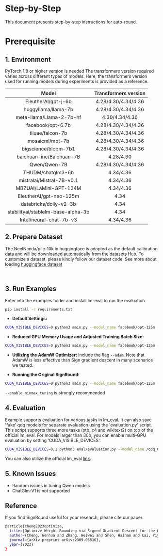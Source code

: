 Step-by-Step
============

This document presents step-by-step instructions for auto-round.

# Prerequisite

## 1. Environment

PyTorch 1.8 or higher version is needed
The transformers version required varies across different types of models. Here, the transformers version used for running models during experiments is provided as a reference.

| Model | Transformers version |
|  :----: | :----: |
| EleutherAI/gpt-j-6b | 4.28/4.30/4.34/4.36 |
| huggyllama/llama-7b | 4.28/4.30/4.34/4.36 |
| meta-llama/Llama-2-7b-hf | 4.30/4.34/4.36 |
| facebook/opt-6.7b | 4.28/4.30/4.34/4.36 |
| tiiuae/falcon-7b | 4.28/4.30/4.34/4.36 |
| mosaicml/mpt-7b | 4.28/4.30/4.34/4.36 |
| bigscience/bloom-7b1 | 4.28/4.30/4.34/4.36 |
| baichuan-inc/Baichuan-7B | 4.28/4.30 |
| Qwen/Qwen-7B | 4.28/4.30/4.34/4.36 |
| THUDM/chatglm3-6b | 4.34/4.36 |
| mistralai/Mistral-7B-v0.1 | 4.34/4.36 |
| MBZUAI/LaMini-GPT-124M | 4.34/4.36 |
| EleutherAI/gpt-neo-125m | 4.34 |
| databricks/dolly-v2-3b | 4.34 |
| stabilityai/stablelm-base-alpha-3b | 4.34 |
| Intel/neural-chat-7b-v3 | 4.34/4.36 |


## 2. Prepare Dataset

The NeelNanda/pile-10k in huggingface is adopted as the default calibration data and  will be downloaded automatically from the datasets Hub. To customize a dataset, please kindly follow our dataset code.
See more about loading [huggingface dataset](https://huggingface.co/docs/datasets/loading_datasets.html)

<br />

## 3. Run Examples
Enter into the examples folder and install lm-eval to run the evaluation
```bash
pip install -r requirements.txt
```

- **Default Settings:**
```bash
CUDA_VISIBLE_DEVICES=0 python3 main.py --model_name facebook/opt-125m --amp --bits 4 --group_size -1 --enable_minmax_tuning --use_quant_input
```
- **Reduced GPU Memory Usage and Adjusted Training Batch Size:**
```bash
CUDA_VISIBLE_DEVICES=0 python3 main.py --model_name facebook/opt-125m --amp --bits 4 --group_size -1 --low_gpu_mem_usage --train_bs 1 --gradient_accumulate_steps 8
```
- **Utilizing the AdamW Optimizer:**
Include the flag `--adam`. Note that AdamW is less effective than Sign gradient descent in many scenarios we tested.

- **Running the Original SignRound:**
```bash
CUDA_VISIBLE_DEVICES=0 python3 main.py --model_name facebook/opt-125m --amp --bits 4 --group_size -1 --iters 400 --lr 0.0025 --minmax_lr 0.0025
```
 `--enable_minmax_tuning` is strongly recommended 

## 4. Evaluation
Example supports evaluation for various tasks in lm_eval. It can also save 'fake' qdq models for separate evaluation using the 'evaluation.py' script. This script supports three more tasks (ptb, c4 and wikitext2) on top of the official lm_eval. For models larger than 30b, you can enable multi-GPU evaluation by setting 'CUDA_VISIBLE_DEVICES'. 

```bash
CUDA_VISIBLE_DEVICES=0,1 python3 eval/evaluation.py --model_name /qdq_model_path/ --eval_bs 8 --tasks mmlu,lambada_openai,ptb --excel_path /result_excel/save_path/
```

You can also utilize the official lm_eval [link](https://github.com/EleutherAI/lm-evaluation-harness/tree/main?tab=readme-ov-file#basic-usage).

## 5. Known Issues
* Random issues in tuning Qwen models
* ChatGlm-V1 is not supported


## Reference
If you find SignRound useful for your research, please cite our paper:
```bash
@article{cheng2023optimize,
  title={Optimize Weight Rounding via Signed Gradient Descent for the Quantization of LLMs},
  author={Cheng, Wenhua and Zhang, Weiwei and Shen, Haihao and Cai, Yiyang and He, Xin and Lv, Kaokao},
  journal={arXiv preprint arXiv:2309.05516},
  year={2023}
}
```




